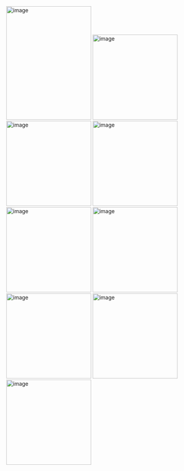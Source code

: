 <img width="225" height="300" alt="image" src="https://github.com/user-attachments/assets/9923e617-7c6c-4de2-bc00-2e8a85b52575" />
<img width="225" height="225" alt="image" src="https://github.com/user-attachments/assets/2dcd9a2b-c289-45eb-a55c-34f8bbb33de1" />
<img width="225" height="225" alt="image" src="https://github.com/user-attachments/assets/e06664f6-f3ac-492c-ad80-4af774419d8e" />
<img width="225" height="225" alt="image" src="https://github.com/user-attachments/assets/65a9a3c5-3e96-4f62-aac0-baacb1ed9351" />
<img width="225" height="225" alt="image" src="https://github.com/user-attachments/assets/a64ba535-2d85-4b36-8446-ecf5f430c696" />
<img width="225" height="225" alt="image" src="https://github.com/user-attachments/assets/032a0102-c149-4de3-8969-36618dd58d5e" />
<img width="225" height="225" alt="image" src="https://github.com/user-attachments/assets/5e1c4dde-cb54-4d9e-9c0c-1dfd50af94ee" />
<img width="225" height="225" alt="image" src="https://github.com/user-attachments/assets/7d3301b9-43cd-4dc1-b284-8bcb31e607ab" />
<img width="225" height="225" alt="image" src="https://github.com/user-attachments/assets/88308942-0533-4e0d-9ef3-672ff8659c00" />




